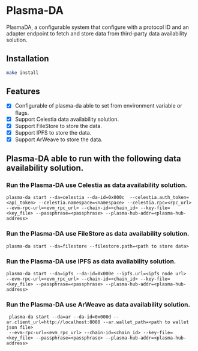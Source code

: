 # Plasma-DA
PlasmaDA, a configurable system that configure with a protocol ID and an adapter endpoint to fetch and store data from third-party data availability solution.

## Installation
```bash
make install
```

## Features
- [x] Configurable of plasma-da able to set from environment variable or flags.
- [x] Support Celestia data availability solution.
- [x] Support FileStore to store the data.
- [x] Support IPFS to store the data.
- [x] Support ArWeave to store the data.

## Plasma-DA able to run with the following data availability solution.

### Run the Plasma-DA use Celestia as data availability solution. 
```shell 
plasma-da start --da=celestia --da-id=0x000c  --celestia.auth_token=<api_token> --celestia.namespace=<namespace> --celestia.rpc=<rpc_url> 
--evm-rpc-url=<evm_rpc_url> --chain-id=<chain_id> --key-file=<key_file> --passphrase=<passphrase> --plasma-hub-addr=<plasma-hub-address>
```

### Run the Plasma-DA use FileStore as data availability solution. 
```shell
plasma-da start --da=filestore --filestore.path=<path to store data>
```

### Run the Plasma-DA use IPFS as data availability solution. 
```shell
plasma-da start --da=ipfs --da-id=0x000e --ipfs.url=<ipfs node url>
--evm-rpc-url=<evm_rpc_url> --chain-id=<chain_id> --key-file=<key_file> --passphrase=<passphrase> --plasma-hub-addr=<plasma-hub-address>
```

### Run the Plasma-DA use ArWeave as data availability solution. 
```shell
 plasma-da start --da=ar --da-id=0x000d --ar.client_url=http://localhost:8080 --ar.wallet_path=<path to wallet json file>
 --evm-rpc-url=<evm_rpc_url> --chain-id=<chain_id> --key-file=<key_file> --passphrase=<passphrase> --plasma-hub-addr=<plasma-hub-address>
```
